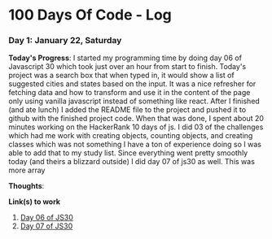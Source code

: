 # 100 Days Of Code - Log

### Day 1: January 22, Saturday

**Today's Progress**: I started my programming time by doing day 06 of Javascript 30 which took just over an hour from start to finish. Today's project was a search box that when typed in, it would show a list of suggested cities and states based on the input. It was a nice refresher for fetching data and how to transform and use it in the content of the page only using vanilla javascript instead of something like react. After I finished (and ate lunch) I added the README file to the project and pushed it to github with the finished project code. When that was done, I spent about 20 minutes working on the HackerRank 10 days of js. I did 03 of the challenges which had me work with creating objects, counting objects, and creating classes which was not something I have a ton of experience doing so I was able to add that to my study list. Since everything went pretty smoothly today (and theirs a blizzard outside) I did day 07 of js30 as well. This was more array

**Thoughts**:

**Link(s) to work**

1. [Day 06 of JS30](https://github.com/TheNootLinja/js30-06-AjaxTypeAhead)
2. [Day 07 of JS30](https://github.com/TheNootLinja/js30-07-ArrayCardioDay02)

